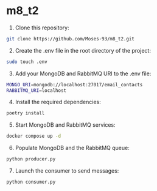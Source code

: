 # m8_t2

1. Clone this repository:
```bash
git clone https://github.com/Moses-93/m8_t2.git
```

2. Create the .env file in the root directory of the project:
```bash
sudo touch .env
```

3. Add your MongoDB and RabbitMQ URI to the .env file: 
```bash
MONGO_URI=mongodb://localhost:27017/email_contacts
RABBITMQ_URI=localhost
```

4. Install the required dependencies:
```bash
poetry install
```

5. Start MongoDB and RabbitMQ services:
```bash
docker compose up -d
```

6. Populate MongoDB and the RabbitMQ queue:
```bash
python producer.py
```

7. Launch the consumer to send messages:
```bash
python consumer.py
```